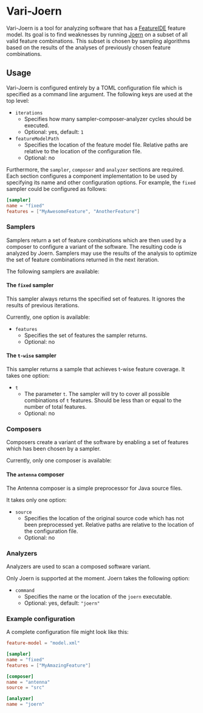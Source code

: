 # Vari-Joern
Vari-Joern is a tool for analyzing software that has a [FeatureIDE](https://featureide.github.io/) feature model.
Its goal is to find weaknesses by running [Joern](https://joern.io) on a subset of all valid feature
combinations. This subset is chosen by sampling algorithms based on the results of the analyses of previously chosen
feature combinations.

## Usage
Vari-Joern is configured entirely by a TOML configuration file which is specified as a command line argument.
The following keys are used at the top level:
- `iterations`
  - Specifies how many sampler-composer-analyzer cycles should be executed.
  - Optional: yes, default: `1`
- `featureModelPath`
  - Specifies the location of the feature model file.
    Relative paths are relative to the location of the configuration file.
  - Optional: no

Furthermore, the `sampler`, `composer` and `analyzer` sections are required.
Each section configures a component implementation to be used by specifying its name and other configuration options.
For example, the `fixed` sampler could be configured as follows:
```toml
[sampler]
name = "fixed"
features = ["MyAwesomeFeature", "AnotherFeature"]
```

### Samplers
Samplers return a set of feature combinations which are then used by a composer to configure a variant of the software.
The resulting code is analyzed by Joern.
Samplers may use the results of the analysis to optimize the set of feature combinations returned in the next iteration.

The following samplers are available:

#### The `fixed` sampler
This sampler always returns the specified set of features. It ignores the results of previous iterations.

Currently, one option is available:
- `features`
  - Specifies the set of features the sampler returns.
  - Optional: no

#### The `t-wise` sampler
This sampler returns a sample that achieves t-wise feature coverage.
It takes one option:
- `t`
  - The parameter `t`. The sampler will try to cover all possible combinations of `t` features.
    Should be less than or equal to the number of total features.
  - Optional: no

### Composers
Composers create a variant of the software by enabling a set of features which has been chosen by a sampler.

Currently, only one composer is available:

#### The `antenna` composer
The Antenna composer is a simple preprocessor for Java source files.

It takes only one option:
- `source`
  - Specifies the location of the original source code which has not been preprocessed yet.
    Relative paths are relative to the location of the configuration file.
  - Optional: no

### Analyzers
Analyzers are used to scan a composed software variant.

Only Joern is supported at the moment. Joern takes the following option:
- `command`
  - Specifies the name or the location of the `joern` executable.
  - Optional: yes, default: `"joern"`

### Example configuration
A complete configuration file might look like this:
```toml
feature-model = "model.xml"

[sampler]
name = "fixed"
features = ["MyAmazingFeature"]

[composer]
name = "antenna"
source = "src"

[analyzer]
name = "joern"
```